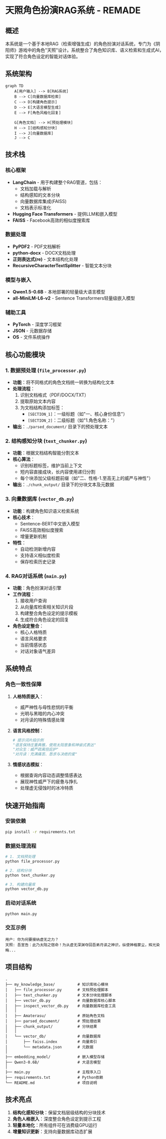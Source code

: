 # 天照角色扮演RAG系统 - REMADE

## 概述
本系统是一个基于本地RAG（检索增强生成）的角色扮演对话系统，专门为《阴阳师》游戏中的角色"天照"设计。系统整合了角色知识库、语义检索和生成式AI，实现了符合角色设定的智能对话体验。

## 系统架构
```mermaid
graph TD
    A[用户输入] --> B[RAG系统]
    B --> C[向量数据库检索]
    C --> D[构建角色提示]
    D --> E[大语言模型生成]
    E --> F[角色风格化回复]
    
    G[角色文档] --> H[预处理模块]
    H --> I[结构感知分块]
    I --> J[向量数据库]
    J --> C
```

## 技术栈
### 核心框架
- **LangChain** - 用于构建整个RAG管道，包括：
  - 文档加载与解析
  - 结构感知的文本分块
  - 向量数据库集成(FAISS)
  - 文档表示标准化
- **Hugging Face Transformers** - 提供LLM和嵌入模型
- **FAISS** - Facebook高效的相似度搜索库

### 数据处理
- **PyPDF2** - PDF文档解析
- **python-docx** - DOCX文档处理
- **正则表达式(re)** - 文本结构化处理
- **RecursiveCharacterTextSplitter** - 智能文本分块

### 模型与嵌入
- **Qwen1.5-0.6B** - 本地部署的轻量级大语言模型
- **all-MiniLM-L6-v2** - Sentence Transformers轻量级嵌入模型

### 辅助工具
- **PyTorch** - 深度学习框架
- **JSON** - 元数据存储
- **OS** - 文件系统操作

## 核心功能模块

### 1. 数据预处理 (`file_processor.py`)
- **功能**：将不同格式的角色文档统一转换为结构化文本
- **处理流程**：
  1. 识别文档格式（PDF/DOCX/TXT）
  2. 提取原始文本内容
  3. 为文档结构添加标签：
     - `[SECTION_1]`：一级标题（如"一、核心身份信息"）
     - `[SECTION_2]`：二级标题（如"1.角色名称："）
- **输出**：`./parsed_document/` 目录下的预处理文本

### 2. 结构感知分块 (`text_chunker.py`)
- **功能**：根据文档结构智能分割文本
- **核心算法**：
  - 识别标题标签，维护当前上下文
  - 短内容直接成块，长内容使用递归分割
  - 每个块添加父级标题前缀（如"二、性格-1.至高无上的威严与神性"）
- **输出**：`./chunk_output/` 目录下的分块文本及元数据

### 3. 向量数据库 (`vector_db.py`)
- **功能**：构建角色知识语义检索系统
- **核心技术**：
  - Sentence-BERT中文嵌入模型
  - FAISS高效相似度搜索
  - 增量更新机制
- **特性**：
  - 自动检测新增内容
  - 支持语义相似度检索
  - 保存检索历史记录

### 4. RAG对话系统 (`main.py`)
- **功能**：角色扮演对话引擎
- **工作流程**：
  1. 接收用户查询
  2. 从向量库检索相关知识片段
  3. 构建整合角色设定的提示模板
  4. 生成符合角色设定的回复
- **角色设定整合**：
  - 核心人格特质
  - 语言风格要求
  - 当前情感状态
  - 对话对象语气差异

## 系统特点

### 角色一致性保障
1. **人格特质嵌入**：
   - 威严神性与母性悲悯的平衡
   - 光明与黑暗的内心冲突
   - 对月读的特殊情感处理

2. **语言风格控制**：
   ```python
   # 提示词片段示例
   "语言保持庄重典雅，使用太阳意象和神谕式表达"
   "对众生：威严疏离但庇护"
   "对月读：充满痛苦、恳求与决绝的爱"
   ```

3. **情感状态模拟**：
   - 根据查询内容动态调整情感表达
   - 展现神性威严下的疲惫与挣扎
   - 处理虚无侵蚀时的冰冷特质

## 快速开始指南

### 安装依赖
```bash
pip install -r requirements.txt
```

### 数据处理流程
```bash
# 1. 文档预处理
python file_processor.py

# 2. 结构分块
python text_chunker.py

# 3. 构建向量库
python vector_db.py
```

### 启动对话系统
```bash
python main.py
```

### 交互示例
```
用户: 你为何要接纳虚无之力？
天照: 吾宣告：此乃太阳之宿命！为从虚无深渊夺回吾弟月读之神识，纵使神格蒙尘，辉光染晦...
```

## 项目结构
```
.
├── my_knowledge_base/          # 知识库核心模块
│   ├── file_processor.py       # 文档预处理脚本
│   ├── text_chunker.py         # 文本分块处理脚本
│   ├── vector_db.py            # 向量数据库核心脚本
│   ├── inspect_vector_db.py    # 向量数据库检查工具
│   │
│   ├── Amaterasu/              # 原始角色文档
│   ├── parsed_document/        # 预处理结果
│   ├── chunk_output/           # 分块结果
│   │
│   └── vector_db/              # 向量数据库
│       ├── faiss.index         # 向量索引
│       └── metadata.json       # 元数据
│
├── embedding_model/            # 嵌入模型存储
├── Qwen3-0.6B/                 # 大语言模型
│
├── main.py                     # 主程序入口
├── requirements.txt            # Python依赖
└── README.md                   # 项目说明
```

## 技术亮点
1. **结构化感知分块**：保留文档层级结构的分块技术
2. **角色人格嵌入**：深度整合角色设定到提示工程
3. **轻量本地化**：所有组件可在消费级GPU运行
4. **增量知识更新**：支持向量数据库动态扩展
```